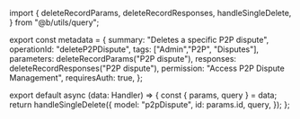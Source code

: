 import {
  deleteRecordParams,
  deleteRecordResponses,
  handleSingleDelete,
} from "@b/utils/query";

export const metadata = {
  summary: "Deletes a specific P2P dispute",
  operationId: "deleteP2PDispute",
  tags: ["Admin","P2P", "Disputes"],
  parameters: deleteRecordParams("P2P dispute"),
  responses: deleteRecordResponses("P2P dispute"),
  permission: "Access P2P Dispute Management",
  requiresAuth: true,
};

export default async (data: Handler) => {
  const { params, query } = data;
  return handleSingleDelete({
    model: "p2pDispute",
    id: params.id,
    query,
  });
};
